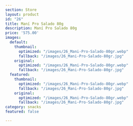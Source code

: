 ```yaml
---
section: Store
layout: product
id: "26"
title: Maní Pro Salado 80g
description: Maní Pro Salado 80g
price: '575.00'
images:
  default:
    thumbnail:
      optimized: "/images/26_Mani-Pro-Salado-80gr.webp"
      fallback: "/images/26_Mani-Pro-Salado-80gr.jpg"
    original:
      optimized: "/images/26_Mani-Pro-Salado-80gr.webp"
      fallback: "/images/26_Mani-Pro-Salado-80gr.jpg"
  featured:
    thumbnail:
      optimized: "/images/26_Mani-Pro-Salado-80gr.webp"
      fallback: "/images/26_Mani-Pro-Salado-80gr.jpg"
    original:
      optimized: "/images/26_Mani-Pro-Salado-80gr.webp"
      fallback: "/images/26_Mani-Pro-Salado-80gr.jpg"
category: snacks
featured: false

---
```

